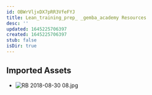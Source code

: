 ```yaml
---
id: OBWrVljxDX7pRR3VfeFYJ
title: Lean_training_prep_ _gemba_academy Resources
desc: ''
updated: 1645225706397
created: 1645225706397
stub: false
isDir: true
---
```

## Imported Assets
- ![RB 2018-08-30 08.jpg](/assets/rb-2018-08-30-08.jpg)
